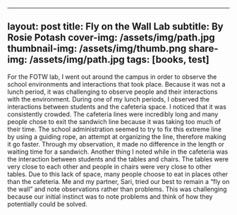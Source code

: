 
---
layout: post
title: Fly on the Wall Lab
subtitle: By Rosie Potash
cover-img: /assets/img/path.jpg
thumbnail-img: /assets/img/thumb.png
share-img: /assets/img/path.jpg
tags: [books, test]
---

For the FOTW lab, I went out around the campus in order to observe the school environments and interactions that took place. Because it was not a lunch period, it was challenging to observe people and their interactions with the environment. During one of my lunch periods, I observed the interactions between students and the cafeteria space. I noticed that it was consistently crowded. The cafeteria lines were incredibly long and many people chose to exit the sandwich line because it was taking too much of their time. The school administration seemed to try to fix this extreme line by using a guiding rope, an attempt at organizing the line, therefore making it go faster. Through my observation, it made no difference in the length or waiting time for a sandwich. Another thing I noted while in the cafeteria was the interaction between students and the tables and chairs. The tables were very close to each other and people in chairs were very close to other tables. Due to this lack of space, many people choose to eat in places other than the cafeteria. Me and my partner, Sari, tried our best to remain a “fly on the wall” and note observations rather than problems. This was challenging because our initial instinct was to note problems and think of how they potentially could be solved. 

